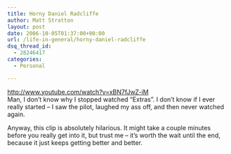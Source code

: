 ```yaml
---
title: Horny Daniel Radcliffe
author: Matt Stratton
layout: post
date: 2006-10-05T01:37:00+00:00
url: /life-in-general/horny-daniel-radcliffe
dsq_thread_id:
  - 28246417
categories:
  - Personal

---
```

http://www.youtube.com/watch?v=xBN7fJwZ-iM  
Man, I don&#8217;t know why I stopped watched &#8220;Extras&#8221;. I don&#8217;t know if I ever really started &#8211; I saw the pilot, laughed my ass off, and then never watched again.

Anyway, this clip is absolutely hilarious. It might take a couple minutes before you really get into it, but trust me &#8211; it&#8217;s worth the wait until the end, because it just keeps getting better and better.